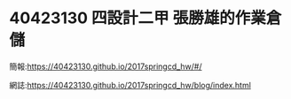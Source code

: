 # 40423130 四設計二甲 張勝雄的作業倉儲

簡報:https://40423130.github.io/2017springcd_hw/#/

網誌:https://40423130.github.io/2017springcd_hw/blog/index.html
